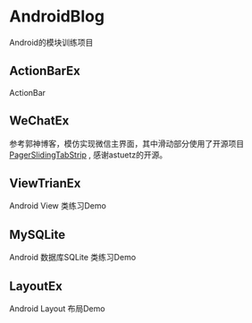 # AndroidBlog

Android的模块训练项目

## ActionBarEx

ActionBar

## WeChatEx

参考郭神博客，模仿实现微信主界面，其中滑动部分使用了开源项目 [PagerSlidingTabStrip](https://github.com/astuetz/PagerSlidingTabStrip) , 感谢astuetz的开源。 

## ViewTrianEx

Android View 类练习Demo

## MySQLite

Android 数据库SQLite 类练习Demo

## LayoutEx

Android Layout 布局Demo